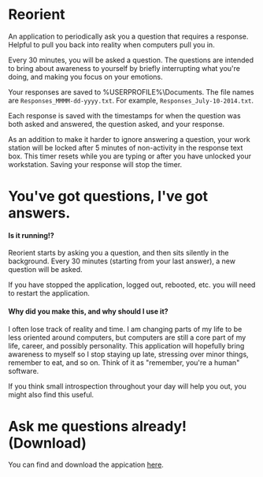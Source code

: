 Reorient
========

An application to periodically ask you a question that requires a response. Helpful to pull you back into reality when computers pull you in.

Every 30 minutes, you will be asked a question. The questions are intended to bring about awareness to yourself by briefly interrupting what you're doing, and making you focus on your emotions.

Your responses are saved to %USERPROFILE%\Documents. The file names are `Responses_MMMM-dd-yyyy.txt`.
For example, `Responses_July-10-2014.txt`.

Each response is saved with the timestamps for when the question was both asked and answered, the question asked, and your response.

As an addition to make it harder to ignore answering a question, your work station will be locked after 5 minutes of non-activity in the response text box. This timer resets while you are typing or after you have unlocked your workstation. Saving your response will stop the timer.

You've got questions, I've got answers.
========

#### Is it running!?
Reorient starts by asking you a question, and then sits silently in the background. Every 30 minutes (starting from your last answer), a new question will be asked.

If you have stopped the application, logged out, rebooted, etc. you will need to restart the application.

#### Why did you make this, and why should I use it?
I often lose track of reality and time. I am changing parts of my life to be less oriented around computers, but computers are still a core part of my life, career, and possibly personality. This application will hopefully bring awareness to myself so I stop staying up late, stressing over minor things, remember to eat, and so on. Think of it as "remember, you're a human" software.

If you think small introspection throughout your day will help you out, you might also find this useful.

Ask me questions already! (Download)
========
You can find and download the appication [here](QuestionAsker/bin/Release/QuestionAsker.exe?raw=true).
